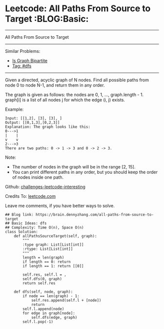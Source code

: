 # Leetcode: All Paths From Source to Target     :BLOG:Basic:


---

All Paths From Source to Target  

---

Similar Problems:  
-   [Is Graph Bipartite](https://brain.dennyzhang.com/is-graph-bipartite)
-   [Tag: #dfs](https://brain.dennyzhang.com/tag/dfs)

---

Given a directed, acyclic graph of N nodes.  Find all possible paths from node 0 to node N-1, and return them in any order.  

The graph is given as follows:  the nodes are 0, 1, ..., graph.length - 1.  graph[i] is a list of all nodes j for which the edge (i, j) exists.  

Example:  

    Input: [[1,2], [3], [3], ] 
    Output: [[0,1,3],[0,2,3]] 
    Explanation: The graph looks like this:
    0--->1
    |    |
    v    v
    2--->3
    There are two paths: 0 -> 1 -> 3 and 0 -> 2 -> 3.

Note:  

-   The number of nodes in the graph will be in the range [2, 15].
-   You can print different paths in any order, but you should keep the order of nodes inside one path.

Github: [challenges-leetcode-interesting](https://github.com/DennyZhang/challenges-leetcode-interesting/tree/master/all-paths-from-source-to-target)  

Credits To: [leetcode.com](https://leetcode.com/problems/all-paths-from-source-to-target/description/)  

Leave me comments, if you have better ways to solve.  

    ## Blog link: https://brain.dennyzhang.com/all-paths-from-source-to-target
    ## Basic Ideas: dfs
    ## Complexity: Time O(n), Space O(n)
    class Solution:
        def allPathsSourceTarget(self, graph):
            """
            :type graph: List[List[int]]
            :rtype: List[List[int]]
            """
            length = len(graph)
            if length == 0: return 
            if length == 1: return [[0]]
    
            self.res, self.l = , 
            self.dfs(0, graph)
            return self.res
    
        def dfs(self, node, graph):
            if node == len(graph) - 1:
                self.res.append(self.l + [node])
                return
            self.l.append(node)
            for edge in graph[node]:
                self.dfs(edge, graph)
            self.l.pop(-1)